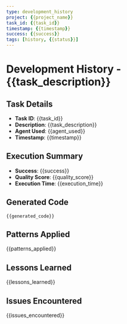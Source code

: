 ```yaml
---
type: development_history
project: {{project_name}}
task_id: {{task_id}}
timestamp: {{timestamp}}
success: {{success}}
tags: [history, {{status}}]
---
```


# Development History - {{task_description}}

## Task Details
- **Task ID**: {{task_id}}
- **Description**: {{task_description}}
- **Agent Used**: {{agent_used}}
- **Timestamp**: {{timestamp}}

## Execution Summary
- **Success**: {{success}}
- **Quality Score**: {{quality_score}}
- **Execution Time**: {{execution_time}}

## Generated Code
```{{language}}
{{generated_code}}
```

## Patterns Applied
{{patterns_applied}}

## Lessons Learned
{{lessons_learned}}

## Issues Encountered
{{issues_encountered}}
